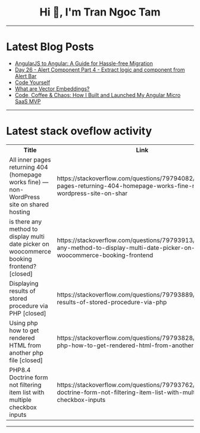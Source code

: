 <h1 align="center">Hi 👋, I'm Tran Ngoc Tam</h1>

---

# Latest Blog Posts 
<!-- BLOG-POST-LIST:START -->
- [AngularJS to Angular: A Guide for Hassle-free Migration](https://dev.to/hashbyt/angularjs-to-angular-a-guide-for-hassle-free-migration-57mg)
- [Day 26 - Alert Component Part 4 - Extract logic and component from Alert Bar](https://dev.to/railsstudent/day-26-alert-component-part-4-extract-logic-and-component-from-alert-bar-1in5)
- [Code Yourself](https://dev.to/glen_talking_cat/code-yourself-1071)
- [What are Vector Embeddings?](https://dev.to/olafur_aron/what-are-vector-embeddings-1bag)
- [Code, Coffee &amp; Chaos: How I Built and Launched My Angular Micro SaaS MVP](https://dev.to/karol_modelski/code-coffee-chaos-how-i-built-and-launched-my-angular-micro-saas-mvp-1fdk)
<!-- BLOG-POST-LIST:END -->

---

# Latest stack oveflow activity
<table>
  <tr><th>Title</th><th>Link</th></tr>
  <!-- STACKOVERFLOW:START --><tr><td>All inner pages returning 404 &lpar;homepage works fine&rpar; — non-WordPress site on shared hosting</td><td>https://stackoverflow.com/questions/79794082/all-inner-pages-returning-404-homepage-works-fine-non-wordpress-site-on-shar</td></tr><tr><td>is there any method to display multi date picker on woocommerce booking frontend? [closed]</td><td>https://stackoverflow.com/questions/79793913/is-there-any-method-to-display-multi-date-picker-on-woocommerce-booking-frontend</td></tr><tr><td>Displaying results of stored procedure via PHP [closed]</td><td>https://stackoverflow.com/questions/79793889/displaying-results-of-stored-procedure-via-php</td></tr><tr><td>Using php how to get rendered HTML from another php file [closed]</td><td>https://stackoverflow.com/questions/79793828/using-php-how-to-get-rendered-html-from-another-php-file</td></tr><tr><td>PHP8.4 Doctrine form not filtering item list with multiple checkbox inputs</td><td>https://stackoverflow.com/questions/79793762/php8-4-doctrine-form-not-filtering-item-list-with-multiple-checkbox-inputs</td></tr><!-- STACKOVERFLOW:END -->
</table>

---


